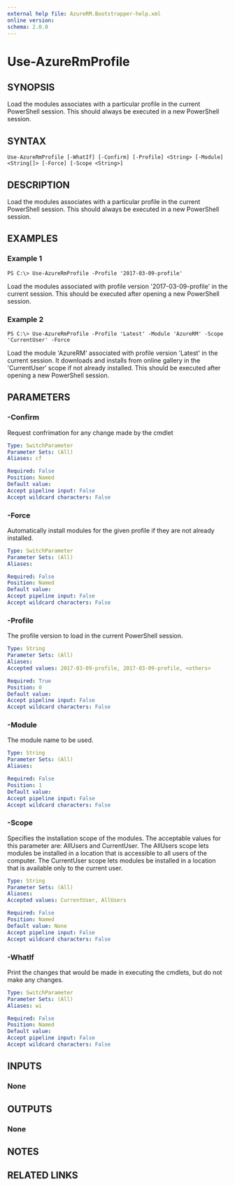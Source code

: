 ```yaml
---
external help file: AzureRM.Bootstrapper-help.xml
online version: 
schema: 2.0.0
---
```


# Use-AzureRmProfile
## SYNOPSIS
Load the modules associates with a particular profile in the current PowerShell session.  This should always be executed in a new PowerShell session.

## SYNTAX

```
Use-AzureRmProfile [-WhatIf] [-Confirm] [-Profile] <String> [-Module] <String[]> [-Force] [-Scope <String>]
```

## DESCRIPTION
Load the modules associates with a particular profile in the current PowerShell session.  This should always be executed in a new PowerShell session.

## EXAMPLES

### Example 1
```
PS C:\> Use-AzureRmProfile -Profile '2017-03-09-profile'
```

Load the modules associated with profile version '2017-03-09-profile' in the current session.  This should be executed after opening a new PowerShell session.

### Example 2
```
PS C:\> Use-AzureRmProfile -Profile 'Latest' -Module 'AzureRM' -Scope 'CurrentUser' -Force
```

Load the module 'AzureRM' associated with profile version 'Latest' in the current session. It downloads and installs from online gallery in the 'CurrentUser' scope if not already installed. This should be executed after opening a new PowerShell session.


## PARAMETERS

### -Confirm
Request confrimation for any change made by the cmdlet

```yaml
Type: SwitchParameter
Parameter Sets: (All)
Aliases: cf

Required: False
Position: Named
Default value: 
Accept pipeline input: False
Accept wildcard characters: False
```

### -Force
Automatically install modules for the given profile if they are not already installed.

```yaml
Type: SwitchParameter
Parameter Sets: (All)
Aliases: 

Required: False
Position: Named
Default value: 
Accept pipeline input: False
Accept wildcard characters: False
```

### -Profile
The profile version to load in the current PowerShell session.

```yaml
Type: String
Parameter Sets: (All)
Aliases: 
Accepted values: 2017-03-09-profile, 2017-03-09-profile, <others>

Required: True
Position: 0
Default value: 
Accept pipeline input: False
Accept wildcard characters: False
```

### -Module
The module name to be used.

```yaml
Type: String
Parameter Sets: (All)
Aliases: 

Required: False
Position: 1
Default value: 
Accept pipeline input: False
Accept wildcard characters: False
```

### -Scope
Specifies the installation scope of the modules. The acceptable values for this parameter are: AllUsers and CurrentUser.
The AllUsers scope lets modules be installed in a location that is accessible to all users of the computer.
The CurrentUser scope lets modules be installed in a location that is available only to the current user.

```yaml
Type: String
Parameter Sets: (All)
Aliases: 
Accepted values: CurrentUser, AllUsers

Required: False
Position: Named
Default value: None
Accept pipeline input: False
Accept wildcard characters: False
```

### -WhatIf
Print the changes that would be made in executing the cmdlets, but do not make any changes.

```yaml
Type: SwitchParameter
Parameter Sets: (All)
Aliases: wi

Required: False
Position: Named
Default value: 
Accept pipeline input: False
Accept wildcard characters: False
```

## INPUTS

### None

## OUTPUTS

### None

## NOTES

## RELATED LINKS

